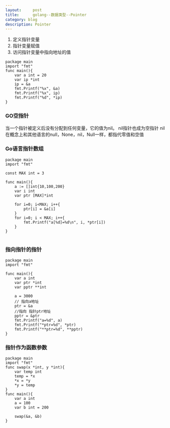 ```yaml
--- 
layout:     post 
title:      golang--数据类型--Pointer  
category: blog 
description: Pointer
---
```


1.  定义指针变量
2.  指针变量赋值
3.  访问指针变量中指向地址的值

```
package main
import "fmt"
func main(){
    var a int = 20
    var ip *int
    ip = &a
    fmt.Printf("%x", &a)
    fmt.Printf("%x", ip)
    fmt.Printf("%d", *ip)
}

```

### GO空指针
当一个指针被定义后没有分配到任何变量，它的值为nil。
nil指针也成为空指针
nil在概念上和其他语言的null，None，nil，Null一样，都指代零值和空值

### Go语言指针数组

```
package main
import "fmt"

const MAX int = 3

func main(){
    a := []int{10,100,200}
    var i int
    var ptr [MAX]*int

    for i=0; i<MAX; i++{
        ptr[i] = &a[i]
    }
    for i=0; i < MAX; i++{
        fmt.Printf("a[%d]=%d\n", i, *ptr[i])
    }
}


```

### 指向指针的指针

```
package main
import "fmt"

func main(){
    var a int
    var ptr *int
    var pptr **int

    a = 3000
    // 指向a地址
    ptr = &a
    //指向 指针ptr地址
    pptr = &ptr
    fmt.Printf("a=%d", a)
    fmt.Printf("*ptr=%d", *ptr)
    fmt.Printf("**ptr=%d", **pptr)
}
```



### 指针作为函数参数

```
package main
import "fmt"
func swap(x *int, y *int){
    var temp int
    temp = *x
    *x = *y
    *y = temp
}
func main(){
    var a int
    a = 100
    var b int = 200

    swap(&a, &b)
}
```




